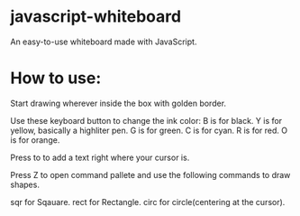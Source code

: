 # javascript-whiteboard
An easy-to-use whiteboard made with JavaScript.

# How to use:

Start drawing wherever inside the box with golden border.

Use these keyboard button to change the ink color:
B is for black.
Y is for yellow, basically a highliter pen.
G is for green.
C is for cyan.
R is for red.
O is for orange.

Press to to add a text right where your cursor is.

Press Z to open command pallete and use the following commands to draw shapes.

sqr for Sqauare.
rect for Rectangle.
circ for circle(centering at the cursor).
